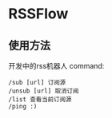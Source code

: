 # RSSFlow

## 使用方法

开发中的rss机器人
command:
```
/sub [url] 订阅源
/unsub [url] 取消订阅
/list 查看当前订阅源
/ping :)
```